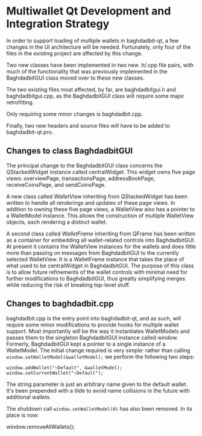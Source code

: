 Multiwallet Qt Development and Integration Strategy
===================================================

In order to support loading of multiple wallets in baghdadbit-qt, a few changes in the UI architecture will be needed.
Fortunately, only four of the files in the existing project are affected by this change.

Two new classes have been implemented in two new .h/.cpp file pairs, with much of the functionality that was previously
implemented in the BaghdadbitGUI class moved over to these new classes.

The two existing files most affected, by far, are baghdadbitgui.h and baghdadbitgui.cpp, as the BaghdadbitGUI class will require
some major retrofitting.

Only requiring some minor changes is baghdadbit.cpp.

Finally, two new headers and source files will have to be added to baghdadbit-qt.pro.

Changes to class BaghdadbitGUI
---------------------------
The principal change to the BaghdadbitGUI class concerns the QStackedWidget instance called centralWidget.
This widget owns five page views: overviewPage, transactionsPage, addressBookPage, receiveCoinsPage, and sendCoinsPage.

A new class called *WalletView* inheriting from QStackedWidget has been written to handle all renderings and updates of
these page views. In addition to owning these five page views, a WalletView also has a pointer to a WalletModel instance.
This allows the construction of multiple WalletView objects, each rendering a distinct wallet.

A second class called *WalletFrame* inheriting from QFrame has been written as a container for embedding all wallet-related
controls into BaghdadbitGUI. At present it contains the WalletView instances for the wallets and does little more than passing on messages
from BaghdadbitGUI to the currently selected WalletView. It is a WalletFrame instance
that takes the place of what used to be centralWidget in BaghdadbitGUI. The purpose of this class is to allow future
refinements of the wallet controls with minimal need for further modifications to BaghdadbitGUI, thus greatly simplifying
merges while reducing the risk of breaking top-level stuff.

Changes to baghdadbit.cpp
----------------------
baghdadbit.cpp is the entry point into baghdadbit-qt, and as such, will require some minor modifications to provide hooks for
multiple wallet support. Most importantly will be the way it instantiates WalletModels and passes them to the
singleton BaghdadbitGUI instance called window. Formerly, BaghdadbitGUI kept a pointer to a single instance of a WalletModel.
The initial change required is very simple: rather than calling `window.setWalletModel(&walletModel);` we perform the
following two steps:

	window.addWallet("~Default", &walletModel);
	window.setCurrentWallet("~Default");

The string parameter is just an arbitrary name given to the default wallet. It's been prepended with a tilde to avoid name collisions in the future with additional wallets.

The shutdown call `window.setWalletModel(0)` has also been removed. In its place is now:

window.removeAllWallets();
